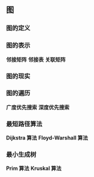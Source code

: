 ## 图

### 图的定义

### 图的表示

**邻接矩阵**
**邻接表**
**关联矩阵**

### 图的现实

### 图的遍历

**广度优先搜索**
**深度优先搜索**

### 最短路径算法

**Dijkstra 算法**
**Floyd-Warshall 算法**

### 最小生成树

**Prim 算法**
**Kruskal 算法**
